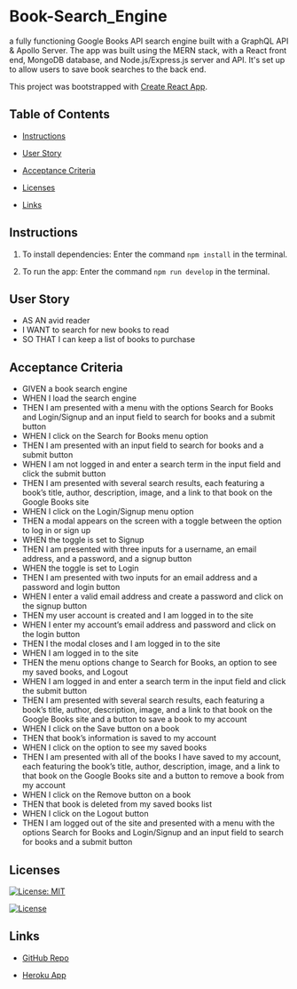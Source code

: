 # Book-Search_Engine
a fully functioning Google Books API search engine built with a GraphQL API & Apollo Server. The app was built using the MERN stack, with a React front end, MongoDB database, and Node.js/Express.js server and API. It's set up to allow users to save book searches to the back end.

This project was bootstrapped with [Create React App](https://github.com/facebook/create-react-app).

## Table of Contents

- [Instructions](#instructions)

- [User Story](#user-story)

- [Acceptance Criteria](#acceptance-criteria)

- [Licenses](#licenses)

- [Links](#Links)

## Instructions
1. To install dependencies:
Enter the command ```npm install``` in the terminal.

2. To run the app:
Enter the command ```npm run develop``` in the terminal.

## User Story
- AS AN avid reader
- I WANT to search for new books to read
- SO THAT I can keep a list of books to purchase

## Acceptance Criteria
- GIVEN a book search engine
- WHEN I load the search engine
- THEN I am presented with a menu with the options Search for Books and Login/Signup and an input field to search for books and a submit button
- WHEN I click on the Search for Books menu option
- THEN I am presented with an input field to search for books and a submit button
- WHEN I am not logged in and enter a search term in the input field and click the submit button
- THEN I am presented with several search results, each featuring a book’s title, author, description, image, and a link to that book on the Google Books site
- WHEN I click on the Login/Signup menu option
- THEN a modal appears on the screen with a toggle between the option to log in or sign up
- WHEN the toggle is set to Signup
- THEN I am presented with three inputs for a username, an email address, and a password, and a signup button
- WHEN the toggle is set to Login
- THEN I am presented with two inputs for an email address and a password and login button
- WHEN I enter a valid email address and create a password and click on the signup button
- THEN my user account is created and I am logged in to the site
- WHEN I enter my account’s email address and password and click on the login button
- THEN I the modal closes and I am logged in to the site
- WHEN I am logged in to the site
- THEN the menu options change to Search for Books, an option to see my saved books, and Logout
- WHEN I am logged in and enter a search term in the input field and click the submit button
- THEN I am presented with several search results, each featuring a book’s title, author, description, image, and a link to that book on the Google Books site and a button to save a book to my account
- WHEN I click on the Save button on a book
- THEN that book’s information is saved to my account
- WHEN I click on the option to see my saved books
- THEN I am presented with all of the books I have saved to my account, each featuring the book’s title, author, description, image, and a link to that book on the Google Books site and a button to remove a book from my account
- WHEN I click on the Remove button on a book
- THEN that book is deleted from my saved books list
- WHEN I click on the Logout button
- THEN I am logged out of the site and presented with a menu with the options Search for Books and Login/Signup and an input field to search for books and a submit button

## Licenses

[![License: MIT](https://img.shields.io/badge/License-MIT-yellow.svg)](https://opensource.org/licenses/MIT)

[![License](https://img.shields.io/badge/License-Apache_2.0-blue.svg)](https://opensource.org/licenses/Apache-2.0)

## Links
- [GitHub Repo](https://github.com/ragil1114/Book-Search_Engine.git)

- [Heroku App](https://book-search-engine1114.herokuapp.com/)
